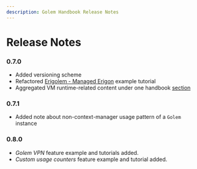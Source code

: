 ```yaml
---
description: Golem Handbook Release Notes
---
```


# Release Notes

### 0.7.0

* Added versioning scheme
* Refactored [Erigolem - Managed Erigon](../requestor-tutorials/service-development/service-example-5-managed-erigon/) example tutorial
* Aggregated VM runtime-related content under one handbook [section](../requestor-tutorials/vm-runtime/)

### 0.7.1

* Added note about non-context-manager usage pattern of a `Golem` instance

### 0.8.0

* _Golem VPN_ feature example and tutorials added.
* _Custom usage counters_ feature example and tutorial added.



